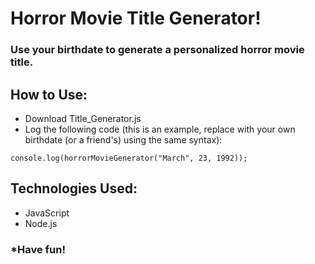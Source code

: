 # Horror Movie Title Generator!

### Use your birthdate to generate a personalized horror movie title.

## How to Use:

- Download Title_Generator.js
- Log the following code (this is an example, replace with your own birthdate (or a friend's) using the same syntax):

```
console.log(horrorMovieGenerator("March", 23, 1992));
```

## Technologies Used:

- JavaScript
- Node.js

### *Have fun!


